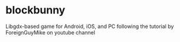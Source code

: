 # blockbunny
Libgdx-based game for Android, iOS, and PC following the tutorial by ForeignGuyMike on youtube channel
